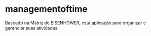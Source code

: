 # managementoftime
Baseado na Matriz de EISENHOWER, esta aplicação para organizar e gerenciar suas atividades. 

